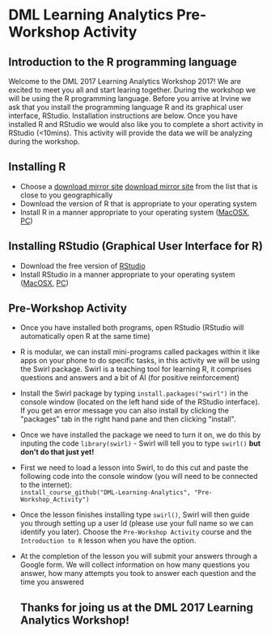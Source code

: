# DML Learning Analytics Pre-Workshop Activity

## Introduction to the R programming language  

Welcome to the DML 2017 Learning Analytics Workshop 2017! We are excited to meet you all and start learing together. During the workshop we will be using the R programming language. Before you arrive at Irvine we ask that you install the programming language R and its graphical user interface, RStudio. Installation instructions are below. Once you have installed R and RStudio we would also like you to complete a short activity in RStudio (<10mins). This activity will provide the data we will be analyzing during the workshop.

## Installing R
* Choose a [download mirror site](https://cran.r-project.org/mirrors.html)
<a href="https://cran.r-project.org/mirrors.html" target="_blank">download mirror site</a> from the list that is close to you geographically  
* Download the version of R that is appropriate to your operating system
* Install R in a manner appropriate to your operating system ([MacOSX](https://youtu.be/Ywj6yNfc5nM), [PC](https://youtu.be/5ZbjUEg4a1g))

## Installing RStudio (Graphical User Interface for R)
* Download the free version of [RStudio](https://www.rstudio.com/products/rstudio/download/)
* Install RStudio in a manner appropriate to your operating system ([MacOSX](https://youtu.be/Ywj6yNfc5nM), [PC](https://youtu.be/5ZbjUEg4a1g))

## Pre-Workshop Activity
* Once you have installed both programs, open RStudio (RStudio will automatically open R at the same time)
* R is modular, we can install mini-programs called packages within it like apps on your phone to do specific tasks, in this activity we will be using the Swirl package. Swirl is a teaching tool for learning R, it comprises questions and answers and a bit of AI (for positive reinforcement)
* Install the Swirl package by typing `install.packages("swirl")` in the console window (located on the left hand side of the RStudio interface). If you get an error message you can also install by clicking the "packages" tab in the right hand pane and then clicking "install".
* Once we have installed the package we need to turn it on, we do this by inputing the code `library(swirl)` - Swirl will tell you to type `swirl()` **but don't do that just yet!**
* First we need to load a lesson into Swirl, to do this cut and paste the following code into the console window (you will need to be connected to the internet):  
`install_course_github("DML-Learning-Analytics", "Pre-Workshop_Activity")`
* Once the lesson finishes installing type `swirl()`, Swirl will then guide you through setting up a user Id (please use your full name so we can identify you later). Choose the `Pre-Workshop Activity` course and the `Introduction to R` lesson when you have the option.
* At the completion of the lesson you will submit your answers through a Google form. We will collect information on how many questions you answer, how many attempts you took to answer each question and the time you answered

  ## Thanks for joing us at the DML 2017 Learning Analytics Workshop!


